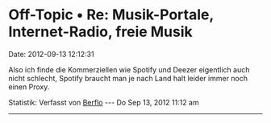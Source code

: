 Off-Topic • Re: Musik-Portale, Internet-Radio, freie Musik
==========================================================

Date: 2012-09-13 12:12:31

Also ich finde die Kommerziellen wie Spotify und Deezer eigentlich auch
nicht schlecht, Spotify braucht man je nach Land halt leider immer noch
einen Proxy.

Statistik: Verfasst von
[Berflo](http://forum.yacy-websuche.de/memberlist.php?mode=viewprofile&u=8824)
--- Do Sep 13, 2012 11:12 am

------------------------------------------------------------------------
